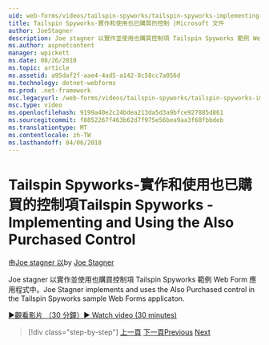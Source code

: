 ```yaml
---
uid: web-forms/videos/tailspin-spyworks/tailspin-spyworks-implementing-and-using-the-also-purchased-control
title: Tailspin Spyworks-實作和使用也已購買的控制 |Microsoft 文件
author: JoeStagner
description: Joe stagner 以實作並使用也購買控制項 Tailspin Spyworks 範例 Web Form 應用程式中。
ms.author: aspnetcontent
manager: wpickett
ms.date: 08/26/2010
ms.topic: article
ms.assetid: a95daf2f-aae4-4ad5-a142-8c58cc7a056d
ms.technology: dotnet-webforms
ms.prod: .net-framework
msc.legacyurl: /web-forms/videos/tailspin-spyworks/tailspin-spyworks-implementing-and-using-the-also-purchased-control
msc.type: video
ms.openlocfilehash: 9199a40e2c24bdea213da5d3a9bfce927885d861
ms.sourcegitcommit: f8852267f463b62d7f975e56bea9aa3f68fbbdeb
ms.translationtype: MT
ms.contentlocale: zh-TW
ms.lasthandoff: 04/06/2018
---
```

<a name="tailspin-spyworks---implementing-and-using-the-also-purchased-control"></a><span data-ttu-id="37710-103">Tailspin Spyworks-實作和使用也已購買的控制項</span><span class="sxs-lookup"><span data-stu-id="37710-103">Tailspin Spyworks - Implementing and Using the Also Purchased Control</span></span>
====================
<span data-ttu-id="37710-104">由[Joe stagner 以](https://github.com/JoeStagner)</span><span class="sxs-lookup"><span data-stu-id="37710-104">by [Joe Stagner](https://github.com/JoeStagner)</span></span>

<span data-ttu-id="37710-105">Joe stagner 以實作並使用也購買控制項 Tailspin Spyworks 範例 Web Form 應用程式中。</span><span class="sxs-lookup"><span data-stu-id="37710-105">Joe Stagner implements and uses the Also Purchased control in the Tailspin Spyworks sample Web Forms applicaton.</span></span>

[<span data-ttu-id="37710-106">&#9654;觀看影片 （30 分鐘）</span><span class="sxs-lookup"><span data-stu-id="37710-106">&#9654; Watch video (30 minutes)</span></span>](https://channel9.msdn.com/Blogs/ASP-NET-Site-Videos/tailspin-spyworks-implementing-and-using-the-also-purchased-control)

> [!div class="step-by-step"]
> <span data-ttu-id="37710-107">[上一頁](tailspin-spyworks-creating-and-using-the-popular-products-control.md)
> [下一頁](tailspin-spyworks-intro-ui-and-edm.md)</span><span class="sxs-lookup"><span data-stu-id="37710-107">[Previous](tailspin-spyworks-creating-and-using-the-popular-products-control.md)
[Next](tailspin-spyworks-intro-ui-and-edm.md)</span></span>
